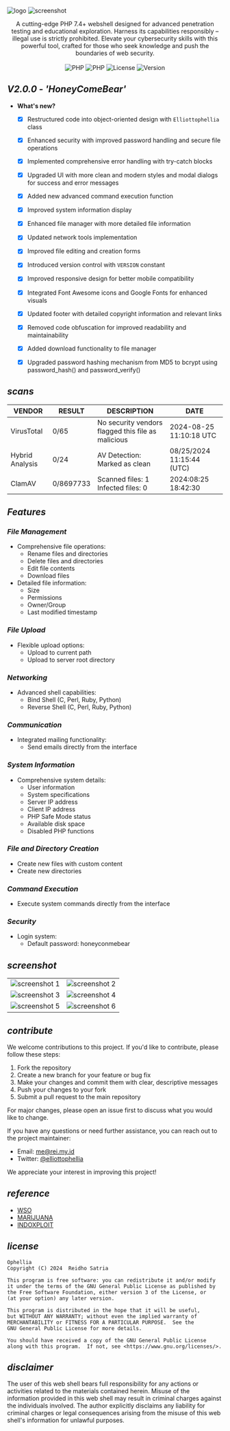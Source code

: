 ![logo](/assets/images/ophellia.png)
![screenshot](/assets/images/2.png)

<p align="center">
A cutting-edge PHP 7.4+ webshell designed for advanced penetration testing and educational exploration. Harness its capabilities responsibly – illegal use is strictly prohibited. Elevate your cybersecurity skills with this powerful tool, crafted for those who seek knowledge and push the boundaries of web security.<br/><br/>
<img src="https://img.shields.io/badge/PHP-7.4.X-bf616a?style=flat-square" alt="PHP"/>
<img src="https://img.shields.io/badge/PHP-8.X.X-88c0d0?style=flat-square" alt="PHP"/>
<img src="https://img.shields.io/badge/LICENSE-GPL3.0-ebcb8b?style=flat-square" alt="License"/>
<img src="https://img.shields.io/badge/VERSION-2.0.0-a3be8c?style=flat-square" alt="Version"/>
</p>

## _V2.0.0 - 'HoneyComeBear'_

- **What's new?**
  - [x] Restructured code into object-oriented design with `Elliottophellia` class
  - [x] Enhanced security with improved password handling and secure file operations
  - [x] Implemented comprehensive error handling with try-catch blocks
  - [x] Upgraded UI with more clean and modern styles and modal dialogs for success and error messages
  - [x] Added new advanced command execution function
  - [x] Improved system information display
  - [x] Enhanced file manager with more detailed file information
  - [x] Updated network tools implementation
  - [x] Improved file editing and creation forms
  - [x] Introduced version control with `VERSION` constant
  - [x] Improved responsive design for better mobile compatibility
  - [x] Integrated Font Awesome icons and Google Fonts for enhanced visuals
  - [x] Updated footer with detailed copyright information and relevant links
  - [x] Removed code obfuscation for improved readability and maintainability
  - [x] Added download functionality to file manager
  - [x] Upgraded password hashing mechanism from MD5 to bcrypt using password_hash() and password_verify()


## _scans_

| VENDOR | RESULT | DESCRIPTION | DATE |
|--------|--------|-------------| -----|
| VirusTotal | 0/65 | No security vendors flagged this file as malicious | 2024-08-25 11:10:18 UTC |
| Hybrid Analysis | 0/24 | AV Detection: Marked as clean | 08/25/2024 11:15:44 (UTC) |
| ClamAV | 0/8697733 | Scanned files: 1 Infected files: 0 | 2024:08:25 18:42:30 |

## _Features_

### _File Management_
- Comprehensive file operations:
  - Rename files and directories
  - Delete files and directories
  - Edit file contents
  - Download files
- Detailed file information:
  - Size
  - Permissions
  - Owner/Group
  - Last modified timestamp

### _File Upload_
- Flexible upload options:
  - Upload to current path
  - Upload to server root directory

### _Networking_
- Advanced shell capabilities:
  - Bind Shell (C, Perl, Ruby, Python)
  - Reverse Shell (C, Perl, Ruby, Python)

### _Communication_
- Integrated mailing functionality:
  - Send emails directly from the interface

### _System Information_
- Comprehensive system details:
  - User information
  - System specifications
  - Server IP address
  - Client IP address
  - PHP Safe Mode status
  - Available disk space
  - Disabled PHP functions

### _File and Directory Creation_
- Create new files with custom content
- Create new directories

### _Command Execution_
- Execute system commands directly from the interface

### _Security_
- Login system:
  - Default password: honeyconmebear

## _screenshot_

|   |   |
|------------|------------|
| ![screenshot 1](/assets/images/1.png) | ![screenshot 2](/assets/images/2.png) |
| ![screenshot 3](/assets/images/3.png) | ![screenshot 4](/assets/images/4.png) |
| ![screenshot 5](/assets/images/5.png) | ![screenshot 6](/assets/images/6.png) |

## _contribute_

We welcome contributions to this project. If you'd like to contribute, please follow these steps:

1. Fork the repository
2. Create a new branch for your feature or bug fix
3. Make your changes and commit them with clear, descriptive messages
4. Push your changes to your fork
5. Submit a pull request to the main repository

For major changes, please open an issue first to discuss what you would like to change.

If you have any questions or need further assistance, you can reach out to the project maintainer:

- Email: [me@rei.my.id](mailto:me@rei.my.id)
- Twitter: [@elliottophellia](https://twitter.com/elliottophellia)

We appreciate your interest in improving this project!

## _reference_

- [WSO](https://github.com/mIcHyAmRaNe/wso-webshell)
- [MARIJUANA](https://github.com/0x5a455553/MARIJUANA)
- [INDOXPLOIT](https://github.com/linuxsec/indoxploit-shell)

## _license_

```
Ophellia
Copyright (C) 2024  Reidho Satria

This program is free software: you can redistribute it and/or modify
it under the terms of the GNU General Public License as published by
the Free Software Foundation, either version 3 of the License, or
(at your option) any later version.

This program is distributed in the hope that it will be useful,
but WITHOUT ANY WARRANTY; without even the implied warranty of
MERCHANTABILITY or FITNESS FOR A PARTICULAR PURPOSE.  See the
GNU General Public License for more details.

You should have received a copy of the GNU General Public License
along with this program.  If not, see <https://www.gnu.org/licenses/>.
```

## _disclaimer_

The user of this web shell bears full responsibility for any actions or activities related to the materials contained herein. Misuse of the information provided in this web shell may result in criminal charges against the individuals involved. The author explicitly disclaims any liability for criminal charges or legal consequences arising from the misuse of this web shell's information for unlawful purposes.